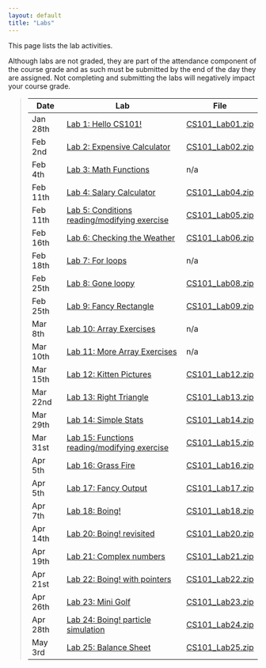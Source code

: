 ```yaml
---
layout: default
title: "Labs"
---
```


This page lists the lab activities.

Although labs are not graded, they are part of the attendance component of the course grade and as such must be submitted by the end of the day they are assigned.  Not completing and submitting the labs will negatively impact your course grade.

> Date | Lab | File
> ---- | --- | ----
> Jan 28th | [Lab 1: Hello CS101!](lab01.html) | [CS101\_Lab01.zip](CS101_Lab01.zip)
> Feb 2nd  | [Lab 2: Expensive Calculator](lab02.html) | [CS101\_Lab02.zip](CS101_Lab02.zip)
> Feb 4th | [Lab 3: Math Functions](lab03.html) | n/a
> Feb 11th | [Lab 4: Salary Calculator](lab04.html) | [CS101\_Lab04.zip](CS101_Lab04.zip)
> Feb 11th | [Lab 5: Conditions reading/modifying exercise](lab05.html) | [CS101\_Lab05.zip](CS101_Lab05.zip)
> Feb 16th | [Lab 6: Checking the Weather](lab06.html) | [CS101\_Lab06.zip](CS101_Lab06.zip)
> Feb 18th | [Lab 7: For loops](lab07.html) | n/a
> Feb 25th | [Lab 8: Gone loopy](lab08.html) | [CS101\_Lab08.zip](CS101_Lab08.zip)
> Feb 25th | [Lab 9: Fancy Rectangle](lab09.html) | [CS101\_Lab09.zip](CS101_Lab09.zip)
> Mar 8th | [Lab 10: Array Exercises](lab10.html) | n/a
> Mar 10th | [Lab 11: More Array Exercises](lab11.html) | n/a
> Mar 15th  | [Lab 12: Kitten Pictures](lab12.html) | [CS101\_Lab12.zip](CS101_Lab12.zip)
> Mar 22nd | [Lab 13: Right Triangle](lab13.html) | [CS101\_Lab13.zip](CS101_Lab13.zip)
> Mar 29th  | [Lab 14: Simple Stats](lab14.html) | [CS101\_Lab14.zip](CS101_Lab14.zip)
> Mar 31st | [Lab 15: Functions reading/modifying exercise](lab15.html) | [CS101\_Lab15.zip](CS101_Lab15.zip)
> Apr 5th  | [Lab 16: Grass Fire](lab16.html) | [CS101\_Lab16.zip](CS101_Lab16.zip)
> Apr 5th  | [Lab 17: Fancy Output](lab17.html) | [CS101\_Lab17.zip](CS101_Lab17.zip)
> Apr 7th | [Lab 18: Boing!](lab18.html) | [CS101\_Lab18.zip](CS101_Lab18.zip)
> Apr 14th | [Lab 20: Boing! revisited](lab20.html) | [CS101\_Lab20.zip](CS101_Lab19.zip)
> Apr 19th | [Lab 21: Complex numbers](lab21.html) | [CS101\_Lab21.zip](CS101_Lab21.zip)
> Apr 21st | [Lab 22: Boing! with pointers](lab22.html) | [CS101\_Lab22.zip](CS101_Lab22.zip)
> Apr 26th | [Lab 23: Mini Golf](lab23.html) | [CS101\_Lab23.zip](CS101_Lab23.zip)
> Apr 28th | [Lab 24: Boing! particle simulation](lab24.html) | [CS101\_Lab24.zip](CS101_Lab24.zip)
> May 3rd | [Lab 25: Balance Sheet](lab25.html) | [CS101\_Lab25.zip](CS101_Lab25.zip)
